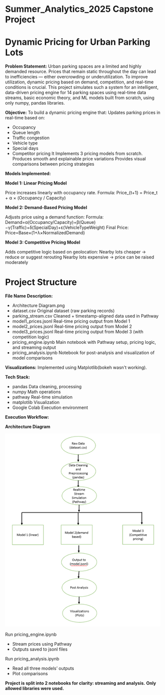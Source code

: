 # Summer_Analytics_2025 Capstone Project
# Dynamic Pricing for Urban Parking Lots

**Problem Statement:** 
Urban parking spaces are a limited and highly demanded resource. Prices that remain static throughout the day can lead to inefficiencies — either overcrowding or underutilization. To improve utilization, dynamic pricing based on demand, competition, and real-time conditions is crucial.
This project simulates such a system for an intelligent, data-driven pricing engine for 14 parking spaces using real-time data streams, basic economic theory, and ML models built from scratch, using only numpy, pandas libraries.

**Objective:**
To build a dynamic pricing engine that:
Updates parking prices in real-time based on:
  - Occupancy
  - Queue length
  - Traffic congestion
  - Vehicle type
  - Special days
  - Competitor pricing
It Implements 3 pricing models from scratch.
Produces smooth and explainable price variations
Provides visual comparisons between pricing strategies

**Models Implemented:**

**Model 1: Linear Pricing Model**

Price increases linearly with occupancy rate.
Formula:
Price_{t+1} = Price_t + α × (Occupancy / Capacity)

**Model 2: Demand-Based Pricing Model**

Adjusts price using a demand function:
Formula:
Demand=α(Occupancy/Capacity)+β(Queue)−γ(Traffic)+δ(SpecialDay)+ε(VehicleTypeWeight)
Final Price:
Price=Base×(1+λ×NormalizedDemand)

**Model 3: Competitive Pricing Model**

Adds competitive logic based on geolocation:
Nearby lots cheaper → reduce or suggest rerouting
Nearby lots expensive → price can be raised moderately

# Project Structure
**File Name	Description:** 
- Architecture Diagram.png
- dataset.csv	Original dataset (raw parking records)
- parking_stream.csv	Cleaned + timestamp-aligned data used in Pathway
- model1_prices.jsonl	Real-time pricing output from Model 1
- model2_prices.jsonl	Real-time pricing output from Model 2
- model3_prices.jsonl	Real-time pricing output from Model 3 (with competition logic)
- pricing_engine.ipynb	Main notebook with Pathway setup, pricing logic, and streaming output
- pricing_analysis.ipynb	Notebook for post-analysis and visualization of model comparisons

**Visualizations:**
Implemented using Matplotlib(bokeh wasn't working).

**Tech Stack:**
- pandas	Data cleaning, processing
- numpy	Math operations
- pathway	Real-time simulation
- matplotlib	Visualization
- Google Colab	Execution environment

**Execution Workflow:**

**Architecture Diagram**

![Architecture Diagram](./architecture_diagram.png)

Run pricing_engine.ipynb
- Stream prices using Pathway
- Outputs saved to jsonl files

Run pricing_analysis.ipynb
- Read all three models’ outputs
- Plot comparisons


**Project is split into 2 notebooks for clarity: streaming and analysis.**
**Only allowed libraries were used.**

